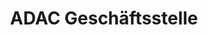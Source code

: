 ---
title: "ADAC Geschäftsstelle"
url: /ludwigshafen-am-rhein/adac-geschaeftsstelle/
shop: Reisebüro
---